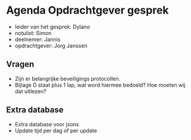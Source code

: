 # Agenda Opdrachtgever gesprek

- leider van het gesprek: Dylano
- notulist: Simon
- deelnemer: Jannis
- opdrachtgever: Jorg Janssen

## Vragen 

- Zijn er belangrijke beveiligings protocollen.
- Bijlage D staat plus 1 lap, wat word hiermee bedoeld? Hoe moeten wij dat uitlezen?

## Extra database
- Extra database voor jsons
- Update tijd per dag of per update










